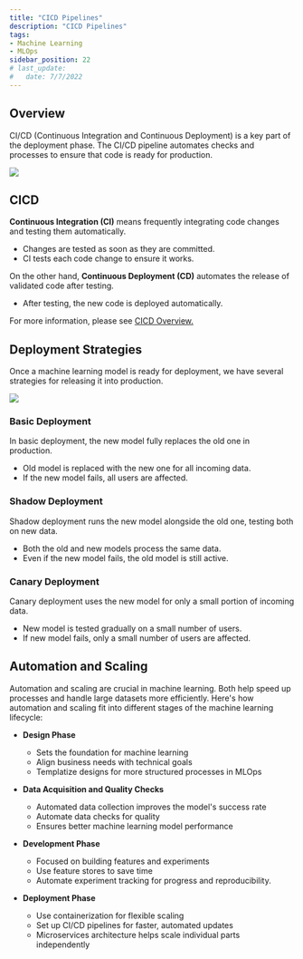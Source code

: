 ```yaml
---
title: "CICD Pipelines"
description: "CICD Pipelines"
tags: 
- Machine Learning
- MLOps
sidebar_position: 22
# last_update:
#   date: 7/7/2022
---
```


## Overview

CI/CD (Continuous Integration and Continuous Deployment) is a key part of the deployment phase. The CI/CD pipeline automates checks and processes to ensure that code is ready for production.

<div class="img-center"> 

![](/img/docs/Screenshot-2025-03-18-233118.png)

</div>


## CICD

**Continuous Integration (CI)** means frequently integrating code changes and testing them automatically.

- Changes are tested as soon as they are committed.  
- CI tests each code change to ensure it works.

On the other hand, **Continuous Deployment (CD)** automates the release of validated code after testing.

- After testing, the new code is deployed automatically.  

For more information, please see [CICD Overview.](/docs/017-Version-Control-and-CICD/002-CICD-Overview.md)


## Deployment Strategies

Once a machine learning model is ready for deployment, we have several strategies for releasing it into production. 

<div class="img-center"> 

![](/img/docs/Screenshot-2025-03-19-000707.png)

</div>


### Basic Deployment

In basic deployment, the new model fully replaces the old one in production.

- Old model is replaced with the new one for all incoming data.  
- If the new model fails, all users are affected.

### Shadow Deployment

Shadow deployment runs the new model alongside the old one, testing both on new data.

- Both the old and new models process the same data.  
- Even if the new model fails, the old model is still active.

### Canary Deployment

Canary deployment uses the new model for only a small portion of incoming data.

- New model is tested gradually on a small number of users.  
- If new model fails, only a small number of users are affected.

## Automation and Scaling

Automation and scaling are crucial in machine learning. Both help speed up processes and handle large datasets more efficiently. Here's how automation and scaling fit into different stages of the machine learning lifecycle:

- **Design Phase**  
  - Sets the foundation for machine learning
  - Align business needs with technical goals  
  - Templatize designs for more structured processes in MLOps

- **Data Acquisition and Quality Checks**  
  - Automated data collection improves the model's success rate
  - Automate data checks for quality  
  - Ensures better machine learning model performance  

- **Development Phase**  
  - Focused on building features and experiments
  - Use feature stores to save time  
  - Automate experiment tracking for progress and reproducibility.

- **Deployment Phase**  
  - Use containerization for flexible scaling  
  - Set up CI/CD pipelines for faster, automated updates  
  - Microservices architecture helps scale individual parts independently
